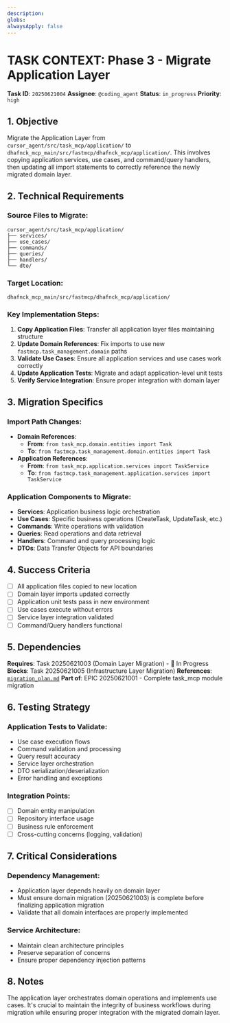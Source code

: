```yaml
---
description:
globs:
alwaysApply: false
---
```

# TASK CONTEXT: Phase 3 - Migrate Application Layer

**Task ID**: `20250621004`
**Assignee**: `@coding_agent`
**Status**: `in_progress`
**Priority**: `high`

## 1. Objective

Migrate the Application Layer from `cursor_agent/src/task_mcp/application/` to `dhafnck_mcp_main/src/fastmcp/dhafnck_mcp/application/`. This involves copying application services, use cases, and command/query handlers, then updating all import statements to correctly reference the newly migrated domain layer.

## 2. Technical Requirements

### Source Files to Migrate:
```
cursor_agent/src/task_mcp/application/
├── services/
├── use_cases/
├── commands/
├── queries/
├── handlers/
└── dto/
```

### Target Location:
```
dhafnck_mcp_main/src/fastmcp/dhafnck_mcp/application/
```

### Key Implementation Steps:
1. **Copy Application Files**: Transfer all application layer files maintaining structure
2. **Update Domain References**: Fix imports to use new `fastmcp.task_management.domain` paths
3. **Validate Use Cases**: Ensure all application services and use cases work correctly
4. **Update Application Tests**: Migrate and adapt application-level unit tests
5. **Verify Service Integration**: Ensure proper integration with domain layer

## 3. Migration Specifics

### Import Path Changes:
- **Domain References**: 
  - **From**: `from task_mcp.domain.entities import Task`
  - **To**: `from fastmcp.task_management.domain.entities import Task`
- **Application References**:
  - **From**: `from task_mcp.application.services import TaskService`
  - **To**: `from fastmcp.task_management.application.services import TaskService`

### Application Components to Migrate:
- **Services**: Application business logic orchestration
- **Use Cases**: Specific business operations (CreateTask, UpdateTask, etc.)
- **Commands**: Write operations with validation
- **Queries**: Read operations and data retrieval
- **Handlers**: Command and query processing logic
- **DTOs**: Data Transfer Objects for API boundaries

## 4. Success Criteria

- [ ] All application files copied to new location
- [ ] Domain layer imports updated correctly
- [ ] Application unit tests pass in new environment
- [ ] Use cases execute without errors
- [ ] Service layer integration validated
- [ ] Command/Query handlers functional

## 5. Dependencies

**Requires**: Task 20250621003 (Domain Layer Migration) - 🔄 In Progress
**Blocks**: Task 20250621005 (Infrastructure Layer Migration)
**References**: [`migration_plan.md`](mdc:../../migration_plan.md)
**Part of**: EPIC 20250621001 - Complete task_mcp module migration

## 6. Testing Strategy

### Application Tests to Validate:
- Use case execution flows
- Command validation and processing
- Query result accuracy
- Service layer orchestration
- DTO serialization/deserialization
- Error handling and exceptions

### Integration Points:
- [ ] Domain entity manipulation
- [ ] Repository interface usage
- [ ] Business rule enforcement
- [ ] Cross-cutting concerns (logging, validation)

## 7. Critical Considerations

### Dependency Management:
- Application layer depends heavily on domain layer
- Must ensure domain migration (20250621003) is complete before finalizing application migration
- Validate that all domain interfaces are properly implemented

### Service Architecture:
- Maintain clean architecture principles
- Preserve separation of concerns
- Ensure proper dependency injection patterns

## 8. Notes

The application layer orchestrates domain operations and implements use cases. It's crucial to maintain the integrity of business workflows during migration while ensuring proper integration with the migrated domain layer.
